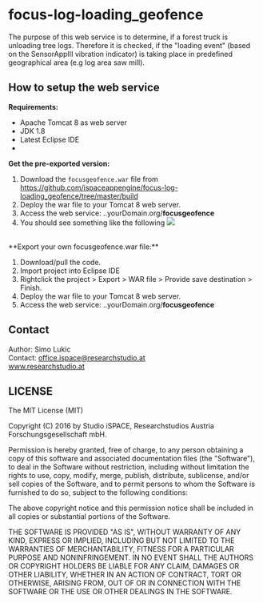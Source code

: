 # focus-log-loading_geofence

The purpose of this web service is to determine, if a forest truck is unloading tree logs. Therefore it is checked, if the "loading event" (based on the SensorAppIII vibration indicator) is taking place in predefined geographical area (e.g log area saw mill). 

## How to setup the  web service

**Requirements:**
* Apache Tomcat 8 as web server
* JDK 1.8 
* Latest Eclipse IDE
*

**Get the pre-exported version:**

1. Download the `focusgeofence.war` file from https://github.com/ispaceappengine/focus-log-loading_geofence/tree/master/build
2. Deploy the war file to your Tomcat 8 web server.
3. Access the web service: ..yourDomain.org/**focusgeofence**
4. You should see something like the following
![](http://i.imgur.com/3PRY8o0.png)



<br>
**Export your own focusgeofence.war file:**

1. Download/pull the code.
2. Import project into Eclipse IDE
3. Rightclick the project > Export > WAR file > Provide save destination > Finish.
4. Deploy the war file to your Tomcat 8 web server.
5. Access the web service: ..yourDomain.org/**focusgeofence**


Contact
-------
Author: Simo Lukic<br />
Contact: office.ispace@researchstudio.at<br />
www.researchstudio.at<br />

LICENSE
-------
The MIT License (MIT)

Copyright (C) 2016 by Studio iSPACE, Researchstudios Austria Forschungsgesellschaft mbH. 

Permission is hereby granted, free of charge, to any person obtaining a copy
of this software and associated documentation files (the "Software"), to deal
in the Software without restriction, including without limitation the rights
to use, copy, modify, merge, publish, distribute, sublicense, and/or sell
copies of the Software, and to permit persons to whom the Software is
furnished to do so, subject to the following conditions:

The above copyright notice and this permission notice shall be included in
all copies or substantial portions of the Software.

THE SOFTWARE IS PROVIDED "AS IS", WITHOUT WARRANTY OF ANY KIND, EXPRESS OR
IMPLIED, INCLUDING BUT NOT LIMITED TO THE WARRANTIES OF MERCHANTABILITY,
FITNESS FOR A PARTICULAR PURPOSE AND NONINFRINGEMENT. IN NO EVENT SHALL THE
AUTHORS OR COPYRIGHT HOLDERS BE LIABLE FOR ANY CLAIM, DAMAGES OR OTHER
LIABILITY, WHETHER IN AN ACTION OF CONTRACT, TORT OR OTHERWISE, ARISING FROM,
OUT OF OR IN CONNECTION WITH THE SOFTWARE OR THE USE OR OTHER DEALINGS IN
THE SOFTWARE.
